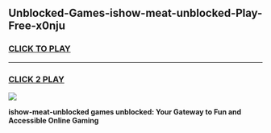 
## Unblocked-Games-ishow-meat-unblocked-Play-Free-x0nju
<h3>
<a href="https://premium76.site?title=ishow-meat-unblocked&ref=21A">CLICK TO PLAY</a></h3>
<hr>

<h3>
<a href="https://premium76.site?title=ishow-meat-unblocked&ref=21A">CLICK 2 PLAY</a>
  
</h3>

<a href="https://premium76.site?title=ishow-meat-unblocked&ref=21A"><img src="https://clearcache.store/games.png"></a>


**ishow-meat-unblocked games unblocked: Your Gateway to Fun and Accessible Online Gaming**
